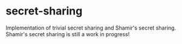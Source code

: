 secret-sharing
==============
Implementation of trivial secret sharing and Shamir's secret sharing.
Shamir's secret sharing is still a work in progress!
